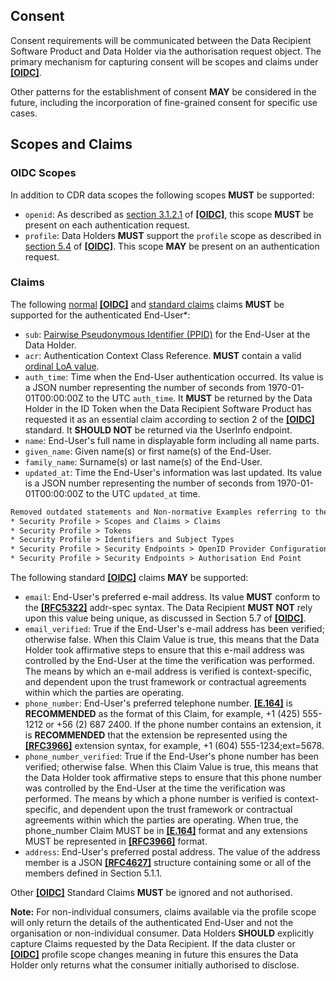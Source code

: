 ## Consent
Consent requirements will be communicated between the Data Recipient Software Product and Data Holder via the authorisation request object.  The primary mechanism for capturing consent will be scopes and claims under **[[OIDC]](#nref-OIDC)**.

Other patterns for the establishment of consent **MAY** be considered in the future, including the incorporation of fine-grained consent for specific use cases.

## Scopes and Claims

### OIDC Scopes
In addition to CDR data scopes the following scopes **MUST** be supported:

- `openid`: As described as [section 3.1.2.1](https://openid.net/specs/openid-connect-core-1_0.html#AuthRequest) of **[[OIDC]](#nref-OIDC)**, this scope **MUST** be present on each authentication request.
- `profile`: Data Holders **MUST** support the `profile` scope as described in [section 5.4](https://openid.net/specs/openid-connect-core-1_0.html#ScopeClaims) of **[[OIDC]](#nref-OIDC)**.  This scope **MAY** be present on an authentication request.

### Claims

The following [normal](https://openid.net/specs/openid-connect-core-1_0.html#NormalClaims) **[[OIDC]](#nref-OIDC)** and [standard claims](https://openid.net/specs/openid-connect-core-1_0.html#StandardClaims) claims **MUST** be supported for the authenticated End-User*:

- `sub`: [Pairwise Pseudonymous Identifier (PPID)](#identifiers) for the End-User at the Data Holder.
- `acr`: Authentication Context Class Reference.  **MUST** contain a valid [ordinal LoA value](#ordinal-loa).
- `auth_time`: Time when the End-User authentication occurred. Its value is a JSON number representing the number of seconds from 1970-01-01T00:00:00Z to the UTC `auth_time`. It **MUST** be returned by the Data Holder in the ID Token when the Data Recipient Software Product has requested it as an essential claim according to section 2 of the **[[OIDC]](#nref-OIDC)** standard. It **SHOULD NOT** be returned via the UserInfo endpoint.
- `name`: End-User's full name in displayable form including all name parts.
- `given_name`: Given name(s) or first name(s) of the End-User.
- `family_name`: Surname(s) or last name(s) of the End-User.
- `updated_at`: Time the End-User's information was last updated. Its value is a JSON number representing the number of seconds from 1970-01-01T00:00:00Z to the UTC `updated_at` time.

```diff
Removed outdated statements and Non-normative Examples referring to the `refresh_token_expires_at` and `sharing_expires_at` in the following sections:
* Security Profile > Scopes and Claims > Claims
* Security Profile > Tokens
* Security Profile > Identifiers and Subject Types
* Security Profile > Security Endpoints > OpenID Provider Configuration End Point
* Security Profile > Security Endpoints > Authorisation End Point

```

The following standard **[[OIDC]](#nref-OIDC)** claims **MAY** be supported:

- `email`: End-User's preferred e-mail address. Its value **MUST** conform to the **[[RFC5322]](#nref-RFC5322)** addr-spec syntax. The Data Recipient **MUST NOT** rely upon this value being unique, as discussed in Section 5.7 of **[[OIDC]](#nref-OIDC)**.  
- `email_verified`: True if the End-User's e-mail address has been verified; otherwise false. When this Claim Value is true, this means that the Data Holder took affirmative steps to ensure that this e-mail address was controlled by the End-User at the time the verification was performed. The means by which an e-mail address is verified is context-specific, and dependent upon the trust framework or contractual agreements within which the parties are operating.  
- `phone_number`: End-User's preferred telephone number. **[[E.164]](#iref-E-164)** is **RECOMMENDED** as the format of this Claim, for example, +1 (425) 555-1212 or +56 (2) 687 2400. If the phone number contains an extension, it is **RECOMMENDED** that the extension be represented using the **[[RFC3966]](#iref-RFC3966)** extension syntax, for example, +1 (604) 555-1234;ext=5678.  
- `phone_number_verified`: True if the End-User's phone number has been verified; otherwise false. When this Claim Value is true, this means that the Data Holder took affirmative steps to ensure that this phone number was controlled by the End-User at the time the verification was performed. The means by which a phone number is verified is context- specific, and dependent upon the trust framework or contractual agreements within which the parties are operating. When true, the phone_number Claim MUST be in **[[E.164]](#iref-E-164)** format and any extensions MUST be represented in **[[RFC3966]](#iref-RFC3966)** format.  
- `address`: End-User's preferred postal address. The value of the address member is a JSON **[[RFC4627]](#nref-RFC4627)** structure containing some or all of the members defined in Section 5.1.1.

Other **[[OIDC]](#nref-OIDC)** Standard Claims **MUST** be ignored and not authorised.

**Note:** For non-individual consumers, claims available via the profile scope will only return the details of the authenticated End-User and not the organisation or non-individual consumer.
Data Holders **SHOULD** explicitly capture Claims requested by the Data Recipient. If the data cluster or **[[OIDC]](#nref-OIDC)** profile scope changes meaning in future this ensures the Data Holder only returns what the consumer initially authorised to disclose.
